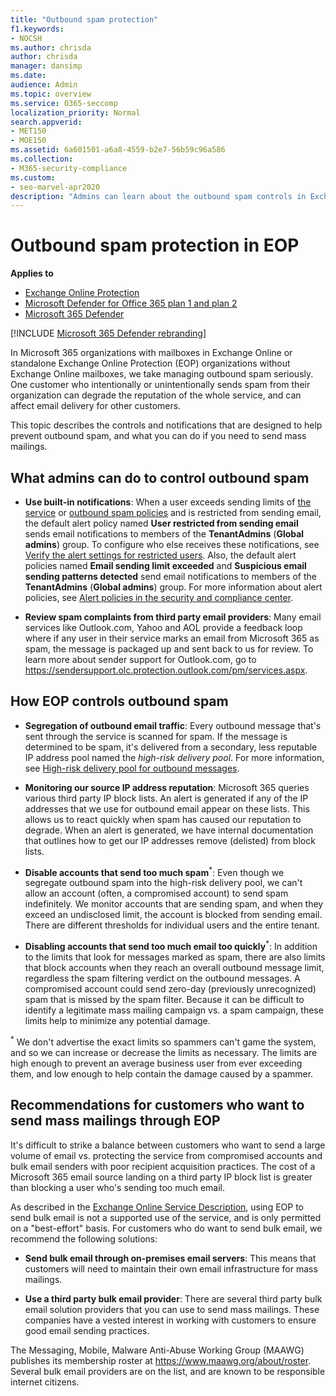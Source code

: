 ```yaml
---
title: "Outbound spam protection"
f1.keywords:
- NOCSH
ms.author: chrisda
author: chrisda
manager: dansimp
ms.date:
audience: Admin
ms.topic: overview
ms.service: O365-seccomp
localization_priority: Normal
search.appverid:
- MET150
- MOE150
ms.assetid: 6a601501-a6a8-4559-b2e7-56b59c96a586
ms.collection:
- M365-security-compliance
ms.custom:
- seo-marvel-apr2020
description: "Admins can learn about the outbound spam controls in Exchange Online Protection (EOP), and what to do if you need to send mass mailings."
---
```


# Outbound spam protection in EOP

**Applies to**
- [Exchange Online Protection](https://go.microsoft.com/fwlink/?linkid=2148611)
- [Microsoft Defender for Office 365 plan 1 and plan 2](https://go.microsoft.com/fwlink/?linkid=2148715)
- [Microsoft 365 Defender](https://go.microsoft.com/fwlink/?linkid=2118804)

[!INCLUDE [Microsoft 365 Defender rebranding](../includes/microsoft-defender-for-office.md)]


In Microsoft 365 organizations with mailboxes in Exchange Online or standalone Exchange Online Protection (EOP) organizations without Exchange Online mailboxes, we take managing outbound spam seriously. One customer who intentionally or unintentionally sends spam from their organization can degrade the reputation of the whole service, and can affect email delivery for other customers.

This topic describes the controls and notifications that are designed to help prevent outbound spam, and what you can do if you need to send mass mailings.

## What admins can do to control outbound spam

- **Use built-in notifications**: When a user exceeds sending limits of [the service](https://docs.microsoft.com/office365/servicedescriptions/exchange-online-service-description/exchange-online-limits#sending-limits-across-office-365-options) or [outbound spam policies](configure-the-outbound-spam-policy.md) and is restricted from sending email, the default alert policy named **User restricted from sending email** sends email notifications to members of the **TenantAdmins** (**Global admins**) group. To configure who else receives these notifications, see [Verify the alert settings for restricted users](removing-user-from-restricted-users-portal-after-spam.md#verify-the-alert-settings-for-restricted-users). Also, the default alert policies named **Email sending limit exceeded** and **Suspicious email sending patterns detected** send email notifications to members of the **TenantAdmins** (**Global admins**) group. For more information about alert policies, see [Alert policies in the security and compliance center](../../compliance/alert-policies.md).

- **Review spam complaints from third party email providers**: Many email services like Outlook.com, Yahoo and AOL provide a feedback loop where if any user in their service marks an email from Microsoft 365 as spam, the message is packaged up and sent back to us for review. To learn more about sender support for Outlook.com, go to <https://sendersupport.olc.protection.outlook.com/pm/services.aspx>.

## How EOP controls outbound spam

- **Segregation of outbound email traffic**: Every outbound message that's sent through the service is scanned for spam. If the message is determined to be spam, it's delivered from a secondary, less reputable IP address pool named the _high-risk delivery pool_. For more information, see [High-risk delivery pool for outbound messages](high-risk-delivery-pool-for-outbound-messages.md).

- **Monitoring our source IP address reputation**: Microsoft 365 queries various third party IP block lists. An alert is generated if any of the IP addresses that we use for outbound email appear on these lists. This allows us to react quickly when spam has caused our reputation to degrade. When an alert is generated, we have internal documentation that outlines how to get our IP addresses remove (delisted) from block lists.

- **Disable accounts that send too much spam**<sup>\*</sup>: Even though we segregate outbound spam into the high-risk delivery pool, we can't allow an account (often, a compromised account) to send spam indefinitely. We monitor accounts that are sending spam, and when they exceed an undisclosed limit, the account is blocked from sending email. There are different thresholds for individual users and the entire tenant.

- **Disabling accounts that send too much email too quickly**<sup>\*</sup>: In addition to the limits that look for messages marked as spam, there are also limits that block accounts when they reach an overall outbound message limit, regardless the spam filtering verdict on the outbound messages. A compromised account could send zero-day (previously unrecognized) spam that is missed by the spam filter. Because it can be difficult to identify a legitimate mass mailing campaign vs. a spam campaign, these limits help to minimize any potential damage.

<sup>\*</sup> We don't advertise the exact limits so spammers can't game the system, and so we can increase or decrease the limits as necessary. The limits are high enough to prevent an average business user from ever exceeding them, and low enough to help contain the damage caused by a spammer.

## Recommendations for customers who want to send mass mailings through EOP

It's difficult to strike a balance between customers who want to send a large volume of email vs. protecting the service from compromised accounts and bulk email senders with poor recipient acquisition practices. The cost of a Microsoft 365 email source landing on a third party IP block list is greater than blocking a user who's sending too much email.

As described in the [Exchange Online Service Description](https://docs.microsoft.com/office365/servicedescriptions/exchange-online-service-description/exchange-online-limits), using EOP to send bulk email is not a supported use of the service, and is only permitted on a "best-effort" basis. For customers who do want to send bulk email, we recommend the following solutions:

- **Send bulk email through on-premises email servers**: This means that customers will need to maintain their own email infrastructure for mass mailings.

- **Use a third party bulk email provider**: There are several third party bulk email solution providers that you can use to send mass mailings. These companies have a vested interest in working with customers to ensure good email sending practices.

The Messaging, Mobile, Malware Anti-Abuse Working Group (MAAWG) publishes its membership roster at <https://www.maawg.org/about/roster>. Several bulk email providers are on the list, and are known to be responsible internet citizens.
